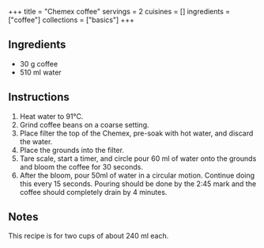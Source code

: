 +++
title = "Chemex coffee"
servings = 2
cuisines = []
ingredients = ["coffee"]
collections = ["basics"]
+++

## Ingredients

- 30 g coffee
- 510 ml water

## Instructions

1. Heat water to 91°C.
2. Grind coffee beans on a coarse setting.
3. Place filter the top of the Chemex, pre-soak with hot water, and discard the water.
4. Place the grounds into the filter.
5. Tare scale, start a timer, and circle pour 60 ml of water onto the grounds and bloom the coffee for 30 seconds.
6. After the bloom, pour 50ml of water in a circular motion. Continue doing this every 15 seconds. Pouring should be done by the 2:45 mark and the coffee should completely drain by 4 minutes.

## Notes

This recipe is for two cups of about 240 ml each.
